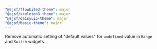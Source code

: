 ```yaml
---
"@sjsf/flowbite3-theme": major
"@sjsf/skeleton3-theme": major
"@sjsf/daisyui5-theme": major
"@sjsf/basic-theme": major
---
```


Remove automatic setting of "default values" for `undefined` value in `Range` and `Switch` widgets
